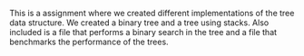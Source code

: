 This is a assignment where we created different implementations of the tree data structure. We created a binary tree and a tree using stacks. Also included is a file that performs a binary search in the tree and a file that benchmarks the performance of the trees.
